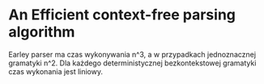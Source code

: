 # An Efficient context-free parsing algorithm
Earley parser ma czas wykonywania n^3, a w przypadkach jednoznacznej gramatyki n^2. Dla każdego deterministycznej bezkontekstowej gramatyki czas wykonania jest liniowy.